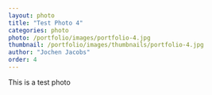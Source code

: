 ```yaml
---
layout: photo
title: "Test Photo 4"
categories: photo
photo: /portfolio/images/portfolio-4.jpg
thumbnail: /portfolio/images/thumbnails/portfolio-4.jpg
author: "Jochen Jacobs"
order: 4
---
```


This is a test photo
